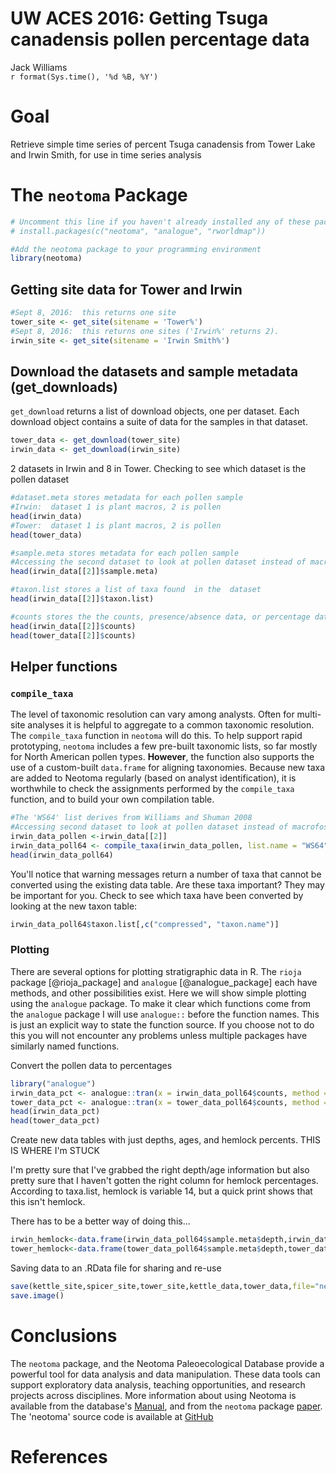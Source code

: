 # UW ACES 2016: Getting Tsuga canadensis pollen percentage data
Jack Williams   
`r format(Sys.time(), '%d %B, %Y')`  

# Goal

Retrieve simple time series of percent Tsuga canadensis from Tower Lake and Irwin Smith, for use in time series analysis

# The `neotoma` Package


```r
# Uncomment this line if you haven't already installed any of these packages:
# install.packages(c("neotoma", "analogue", "rworldmap"))

#Add the neotoma package to your programming environment 
library(neotoma)
```


## Getting site data for Tower and Irwin


```r
#Sept 8, 2016:  this returns one site
tower_site <- get_site(sitename = 'Tower%')
#Sept 8, 2016:  this returns one sites ('Irwin%' returns 2).  
irwin_site <- get_site(sitename = 'Irwin Smith%')
```

## Download the datasets and sample metadata (get_downloads)

`get_download` returns a list of download objects, one per dataset.  Each download object contains a suite of data for the samples in that dataset. 


```r
tower_data <- get_download(tower_site)
irwin_data <- get_download(irwin_site)

```
2 datasets in Irwin and 8 in Tower.  Checking to see which dataset is the pollen dataset
```r
#dataset.meta stores metadata for each pollen sample
#Irwin:  dataset 1 is plant macros, 2 is pollen
head(irwin_data)
#Tower:  dataset 1 is plant macros, 2 is pollen
head(tower_data)
```

```r
#sample.meta stores metadata for each pollen sample
#Accessing the second dataset to look at pollen dataset instead of macrofossil dataset
head(irwin_data[[2]]$sample.meta)
```

```r
#taxon.list stores a list of taxa found  in the  dataset
head(irwin_data[[2]]$taxon.list)
```

```r
#counts stores the the counts, presence/absence data, or percentage data for each taxon for each sample
head(irwin_data[[2]]$counts)
head(tower_data[[2]]$counts)
```

## Helper functions

### `compile_taxa`

The level of taxonomic resolution can vary among analysts.  Often for multi-site analyses it is helpful to aggregate to a common taxonomic resolution. The `compile_taxa` function in `neotoma` will do this.  To help support rapid prototyping, `neotoma` includes a few pre-built taxonomic lists, so far mostly for North American pollen types. **However**, the function also supports the use of a custom-built `data.frame` for aligning taxonomies.  Because new taxa are added to Neotoma regularly (based on analyst identification), it is worthwhile to check the assignments performed by the `compile_taxa` function, and to build your own  compilation table.


```r
#The 'WS64' list derives from Williams and Shuman 2008
#Accessing second dataset to look at pollen dataset instead of macrofossil dataset
irwin_data_pollen <-irwin_data[[2]]
irwin_data_poll64 <- compile_taxa(irwin_data_pollen, list.name = "WS64")
head(irwin_data_poll64)
```

You'll notice that warning messages return  a number of taxa that cannot be converted using the existing data table.  Are these taxa important?  They may be important for you.  Check to see which taxa have been converted by looking at the new taxon table:


```r
irwin_data_poll64$taxon.list[,c("compressed", "taxon.name")]
```

### Plotting

There are several options for plotting stratigraphic data in R.  The `rioja` package [@rioja_package] and `analogue` [@analogue_package] each have methods, and other possibilities exist.  Here we will show simple plotting using the `analogue` package. To make it clear which functions come from the `analogue` package I will use `analogue::` before the function names.  This is just an explicit way to state the function source.  If you choose not to do this you will not encounter any problems unless multiple packages have similarly named functions.

Convert the pollen data to percentages
```r
library("analogue")
irwin_data_pct <- analogue::tran(x = irwin_data_poll64$counts, method = 'percent')
tower_data_pct <- analogue::tran(x = tower_data_poll64$counts, method = 'percent')
head(irwin_data_pct)
head(tower_data_pct)
```

Create new data tables with just depths, ages, and hemlock percents.  THIS IS WHERE I'm STUCK

I'm pretty sure that I've grabbed the right depth/age information but also pretty sure that I haven't gotten the right column for hemlock percentages.  According to taxa.list, hemlock is variable 14, but a quick print shows that this isn't hemlock.  

There has to be a better way of doing this...

```r
irwin_hemlock<-data.frame(irwin_data_poll64$sample.meta$depth,irwin_data_poll64$sample.meta$age,irwin_data_pct[,c(14)])
tower_hemlock<-data.frame(tower_data_poll64$sample.meta$depth,tower_data_poll64$sample.meta$age,tower_data_pct[,c(14)])

```

Saving data to an .RData file for sharing and re-use

```r
save(kettle_site,spicer_site,tower_site,kettle_data,tower_data,file="neotoma_3sites.RData")
save.image()
```
# Conclusions

The `neotoma` package, and the Neotoma Paleoecological Database provide a powerful tool for data analysis and data manipulation.  These data tools can support exploratory data analysis, teaching opportunities, and research projects across disciplines.  More information about using Neotoma is available from the database's [Manual](https://neotoma-manual.readthedocs.io/en/latest/), and from the `neotoma` package [paper](http://www.openquaternary.com/articles/10.5334/oq.ab/).  The 'neotoma'  source code is available at [GitHub](https://github.com/ropensci/neotoma)

# References
